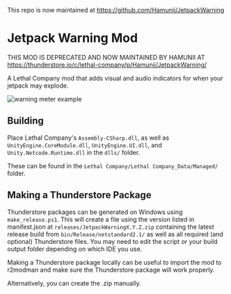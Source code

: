 This repo is now maintained at https://github.com/Hamunii/JetpackWarning

# Jetpack Warning Mod

THIS MOD IS DEPRECATED AND NOW MAINTAINED BY HAMUNII AT https://thunderstore.io/c/lethal-company/p/Hamunii/JetpackWarning/

A Lethal Company mod that adds visual and audio indicators for when your jetpack may explode.

![warning meter example](https://github.com/klepticat/JetpackWarning/raw/main/assets/example.gif)

## Building

Place Lethal Company's `Assembly-CSharp.dll`, as well as `UnityEngine.CoreModule.dll`, `UnityEngine.UI.dll`, and `Unity.Netcode.Runtime.dll` in the `dlls/` folder.

These can be found in the `Lethal Company/Lethal Company_Data/Managed/` folder.

## Making a Thunderstore Package

Thunderstore packages can be generated on Windows using `make_release.ps1`. This will create a file using the version listed in manifest.json at `releases/JetpackWarningX.Y.Z.zip` containing the latest release build from `bin/Release/netstandard2.1/` as well as all required (and optional) Thunderstore files. You may need to edit the script or your build output folder depending on which IDE you use.

Making a Thunderstore package locally can be useful to import the mod to r2modman and make sure the Thunderstore package will work properly.

Alternatively, you can create the .zip manually.

